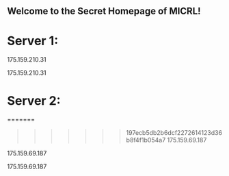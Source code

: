 ## Welcome to the Secret Homepage of MICRL!
# Server 1:
175.159.210.31

175.159.210.31

# Server 2:
=======
>>>>>>> 197ecb5db2b6dcf2272614123d36b8f4f1b054a7
175.159.69.187

175.159.69.187

175.159.69.187





